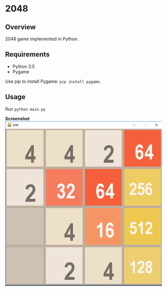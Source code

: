 # 2048
## Overview
2048 game implemented in Python.

## Requirements
* Python 3.5
* Pygame

Use pip to install Pygame: ``pip install pygame``.

## Usage
Run ``python main.py``

<b>Screenshot</b>
<br>
![2048](window.png)